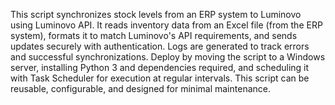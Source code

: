 This script synchronizes stock levels from an ERP system to Luminovo using Luminovo API.
It reads inventory data from an Excel file (from the ERP system), formats it to match Luminovo's API requirements, and sends updates securely with authentication.
Logs are generated to track errors and successful synchronizations.
Deploy by moving the script to a Windows server, installing Python 3 and dependencies required, and scheduling it with Task Scheduler for execution at regular intervals.
This script can be reusable, configurable, and designed for minimal maintenance.
